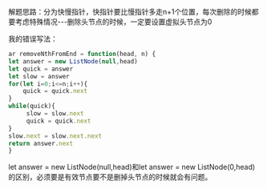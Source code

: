 解题思路：分为快慢指针，快指针要比慢指针多走n+1个位置，每次删除的时候都要考虑特殊情况---删除头节点的时候，一定要设置虚拟头节点为0

我的错误写法：

```javaScript
ar removeNthFromEnd = function(head, n) {
let answer = new ListNode(null,head)
let quick = answer
let slow = answer
for(let i=0;i<=n;i++){
    quick = quick.next
}
while(quick){
     slow = slow.next
     quick = quick.next
}
slow.next = slow.next.next
return answer.next
}

```

let answer = new ListNode(null,head)和let answer = new ListNode(0,head)的区别，必须要是有效节点要不是删掉头节点的时候就会有问题。
